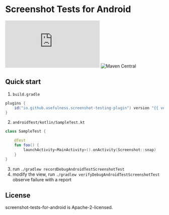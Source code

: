 # Screenshot Tests for Android


[![version](https://img.shields.io/maven-metadata/v/https/plugins.gradle.org/m2/io/github/usefulness/screenshot-testing-plugin/maven-metadata.xml?label=gradle)](https://plugins.gradle.org/search?term="io.github.usefulness")
![Maven Central](https://img.shields.io/maven-central/v/io.github.usefulness/screenshot-testing-core?style=plastic)

## Quick start
1. `build.gradle`

```groovy
plugins {
    id("io.github.usefulness.screenshot-testing-plugin") version "{{ version }}"
}
```
2. `androidTest/kotlin/SampleTest.kt`

```kotlin
class SampleTest {

    @Test
    fun foo() {
        launchActivity<MainActivity>().onActivity(Screenshot::snap)
    }
}
```

3. run `./gradlew recordDebugAndroidTestScreenshotTest`
4. modify the view, run `./gradlew verifyDebugAndroidTestScreenshotTest` observe failure with a report

## License

screenshot-tests-for-android is Apache-2-licensed.

